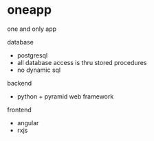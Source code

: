 # oneapp
one and only app

database
* postgresql
* all database access is thru stored procedures
* no dynamic sql

backend
* python + pyramid web framework

frontend
* angular
* rxjs
